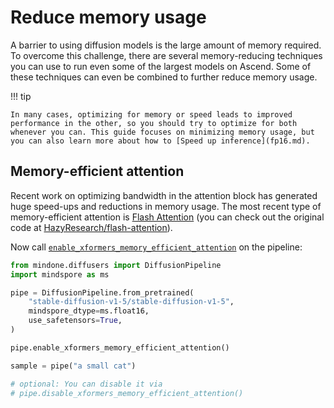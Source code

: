 <!--Copyright 2024 The HuggingFace Team. All rights reserved.

Licensed under the Apache License, Version 2.0 (the "License"); you may not use this file except in compliance with
the License. You may obtain a copy of the License at

http://www.apache.org/licenses/LICENSE-2.0

Unless required by applicable law or agreed to in writing, software distributed under the License is distributed on
an "AS IS" BASIS, WITHOUT WARRANTIES OR CONDITIONS OF ANY KIND, either express or implied. See the License for the
specific language governing permissions and limitations under the License.
-->

# Reduce memory usage

A barrier to using diffusion models is the large amount of memory required. To overcome this challenge, there are several memory-reducing techniques you can use to run even some of the largest models on Ascend. Some of these techniques can even be combined to further reduce memory usage.

!!! tip

    In many cases, optimizing for memory or speed leads to improved performance in the other, so you should try to optimize for both whenever you can. This guide focuses on minimizing memory usage, but you can also learn more about how to [Speed up inference](fp16.md).

## Memory-efficient attention

Recent work on optimizing bandwidth in the attention block has generated huge speed-ups and reductions in memory usage. The most recent type of memory-efficient attention is [Flash Attention](https://arxiv.org/abs/2205.14135) (you can check out the original code at [HazyResearch/flash-attention](https://github.com/HazyResearch/flash-attention)).

Now call [`enable_xformers_memory_efficient_attention`](https://mindspore-lab.github.io/mindone/latest/diffusers/api/models/overview/#mindone.diffusers.ModelMixin.disable_xformers_memory_efficient_attention) on the pipeline:

```python
from mindone.diffusers import DiffusionPipeline
import mindspore as ms

pipe = DiffusionPipeline.from_pretrained(
    "stable-diffusion-v1-5/stable-diffusion-v1-5",
    mindspore_dtype=ms.float16,
    use_safetensors=True,
)

pipe.enable_xformers_memory_efficient_attention()

sample = pipe("a small cat")

# optional: You can disable it via
# pipe.disable_xformers_memory_efficient_attention()
```
